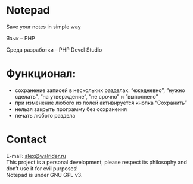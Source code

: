 # Notepad
Save your notes in simple way

Язык – PHP<br>

Среда разработки – PHP Devel Studio<br>

# Функционал:

- сохранение записей в нескольких разделах: “ежедневно”, “нужно сделать”, “на утверждение”, “не срочно” и “выполнено”<br>
- при изменение любого из полей активируется кнопка “Сохранить”<br>
- нельзя закрыть программу без сохранения<br>
- печать любого раздела<br>
# Contact
E-mail: alex@walrider.ru<br>
This project is a personal development, please respect its philosophy and don’t use it for evil purposes!<br>
Notepad is under GNU GPL v3.<br>
